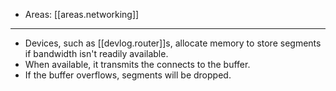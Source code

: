 
- Areas: [[areas.networking]]

---

- Devices, such as [[devlog.router]]s, allocate memory to store segments if bandwidth isn't readily available.
- When available, it transmits the connects to the buffer.
- If the buffer overflows, segments will be dropped.
